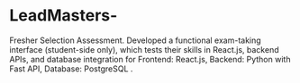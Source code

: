 # LeadMasters-
Fresher Selection Assessment. Developed a functional exam-taking interface (student-side only), which tests their skills in React.js, backend APIs, and database integration for Frontend: React.js, Backend: Python with Fast API, Database: PostgreSQL .
